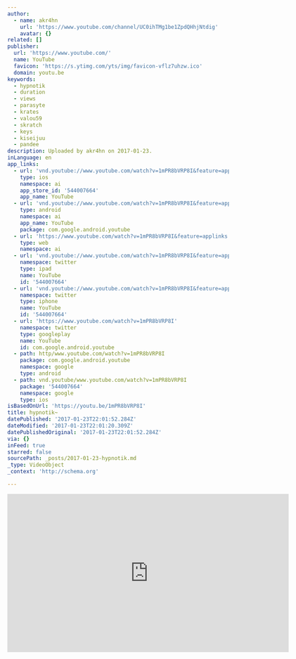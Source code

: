 ```yaml
---
author:
  - name: akr4hn
    url: 'https://www.youtube.com/channel/UC0ihTMg1be1ZpdQHhjNtdig'
    avatar: {}
related: []
publisher:
  url: 'https://www.youtube.com/'
  name: YouTube
  favicon: 'https://s.ytimg.com/yts/img/favicon-vflz7uhzw.ico'
  domain: youtu.be
keywords:
  - hypnotik
  - duration
  - views
  - parasyte
  - krates
  - valou59
  - skratch
  - keys
  - kiseijuu
  - pandee
description: Uploaded by akr4hn on 2017-01-23.
inLanguage: en
app_links:
  - url: 'vnd.youtube://www.youtube.com/watch?v=1mPR8bVRP8I&feature=applinks'
    type: ios
    namespace: ai
    app_store_id: '544007664'
    app_name: YouTube
  - url: 'vnd.youtube://www.youtube.com/watch?v=1mPR8bVRP8I&feature=applinks'
    type: android
    namespace: ai
    app_name: YouTube
    package: com.google.android.youtube
  - url: 'https://www.youtube.com/watch?v=1mPR8bVRP8I&feature=applinks'
    type: web
    namespace: ai
  - url: 'vnd.youtube://www.youtube.com/watch?v=1mPR8bVRP8I&feature=applinks'
    namespace: twitter
    type: ipad
    name: YouTube
    id: '544007664'
  - url: 'vnd.youtube://www.youtube.com/watch?v=1mPR8bVRP8I&feature=applinks'
    namespace: twitter
    type: iphone
    name: YouTube
    id: '544007664'
  - url: 'https://www.youtube.com/watch?v=1mPR8bVRP8I'
    namespace: twitter
    type: googleplay
    name: YouTube
    id: com.google.android.youtube
  - path: http/www.youtube.com/watch?v=1mPR8bVRP8I
    package: com.google.android.youtube
    namespace: google
    type: android
  - path: vnd.youtube/www.youtube.com/watch?v=1mPR8bVRP8I
    package: '544007664'
    namespace: google
    type: ios
isBasedOnUrl: 'https://youtu.be/1mPR8bVRP8I'
title: hypnotik~
datePublished: '2017-01-23T22:01:52.284Z'
dateModified: '2017-01-23T22:01:20.309Z'
datePublishedOriginal: '2017-01-23T22:01:52.284Z'
via: {}
inFeed: true
starred: false
sourcePath: _posts/2017-01-23-hypnotik.md
_type: VideoObject
_context: 'http://schema.org'

---
```

<iframe src="https://cdn.embedly.com/widgets/media.html?src=https%3A%2F%2Fwww.youtube.com%2Fembed%2F1mPR8bVRP8I%3Ffeature%3Doembed&amp;url=http%3A%2F%2Fwww.youtube.com%2Fwatch%3Fv%3D1mPR8bVRP8I&amp;image=https%3A%2F%2Fi.ytimg.com%2Fvi%2F1mPR8bVRP8I%2Fhqdefault.jpg&amp;key=b7d04c9b404c499eba89ee7072e1c4f7&amp;type=text%2Fhtml&amp;schema=youtube" width="640" height="360" scrolling="no" frameborder="0" allowfullscreen="" style=""></iframe>